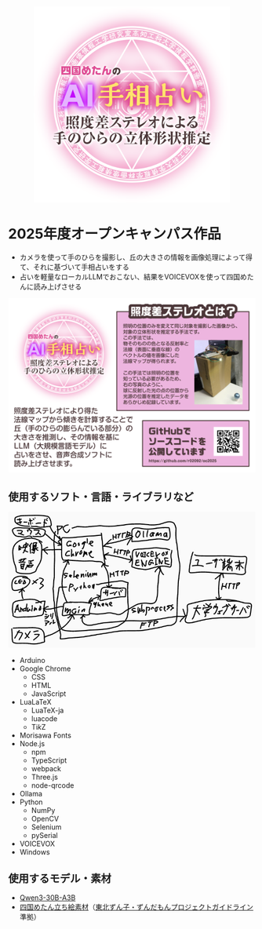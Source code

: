 <p align="center">
  <img src="https://raw.githubusercontent.com/r02092/oc2025/main/materials/logo.svg" width="400"/>
</p>

# 2025年度オープンキャンパス作品
- カメラを使って手のひらを撮影し、丘の大きさの情報を画像処理によって得て、それに基づいて手相占いをする
- 占いを軽量なローカルLLMでおこない、結果をVOICEVOXを使って四国めたんに読み上げさせる

![説明用文書](https://raw.githubusercontent.com/r02092/oc2025/main/materials/print-outline.svg)
## 使用するソフト・言語・ライブラリなど
![構成図](https://raw.githubusercontent.com/r02092/oc2025/main/materials/kosei.png)
- Arduino
- Google Chrome
  - CSS
  - HTML
  - JavaScript
- LuaLaTeX
  - LuaTeX-ja
  - luacode
  - Ti*k*Z
- Morisawa Fonts
- Node.js
  - npm
  - TypeScript
  - webpack
  - Three.js
  - node-qrcode
- Ollama
- Python
  - NumPy
  - OpenCV
  - Selenium
  - pySerial
- VOICEVOX
- Windows
## 使用するモデル・素材
- [Qwen3-30B-A3B](https://huggingface.co/Qwen/Qwen3-30B-A3B)
- [四国めたん立ち絵素材](https://nico.ms/im10791276)（[東北ずん子・ずんだもんプロジェクトガイドライン](https://zunko.jp/guideline.html)準拠）